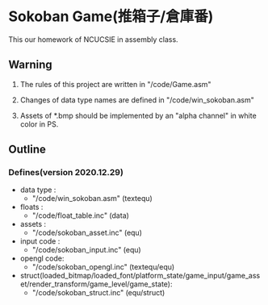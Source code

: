 # Sokoban Game(推箱子/倉庫番)

This our homework of NCUCSIE in assembly class.

## Warning

1. The rules of this project are written in "/code/Game.asm"

2. Changes of data type names are defined in "/code/win_sokoban.asm"

3. Assets of *.bmp should be implemented by an "alpha channel" in white color in PS.

## Outline

### Defines(version 2020.12.29)

- data type  :
  - "/code/win_sokoban.asm"    (textequ)
- floats     :
  - "/code/float_table.inc"    (data)
- assets     :
  - "/code/sokoban_asset.inc"  (equ)
- input code :
  - "/code/sokoban_input.inc"  (equ)
- opengl code:
  - "/code/sokoban_opengl.inc" (textequ/equ)
- struct(loaded_bitmap/loaded_font/platform_state/game_input/game_asset/render_transform/game_level/game_state):
  - "/code/sokoban_struct.inc" (equ/struct)

